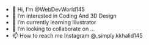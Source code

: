 - 👋 Hi, I’m @WebDevWorld145
- 👀 I’m interested in Coding And 3D Design
- 🌱 I’m currently learning Illustrator
- 💞️ I’m looking to collaborate on ...
- 📫 How to reach me Instagram @_simply.kkhalid145

<!---
WebDevWorld145/WebDevWorld145 is a ✨ special ✨ repository because its `README.md` (this file) appears on your GitHub profile.
You can click the Preview link to take a look at your changes.
--->
